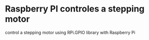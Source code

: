 # Raspberry PI controles a stepping motor 

control a stepping motor using RPi.GPIO library with Raspberry Pi

